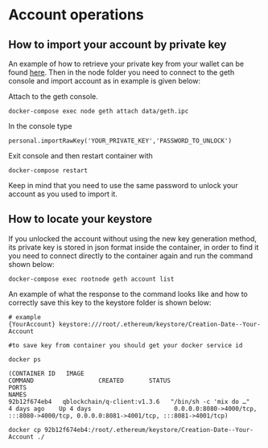 # Account operations

## How to import your account by private key

An example of how to retrieve your private key from your wallet can be
found [here](https://support.metamask.io/hc/en-us/articles/360015289632-How-to-export-an-account-s-private-key).
Then in the node folder you need to connect to the geth console and import account as in example is given below:

Attach to the geth console.

```
docker-compose exec node geth attach data/geth.ipc
```

In the console type

```
personal.importRawKey('YOUR_PRIVATE_KEY','PASSWORD_TO_UNLOCK')
```

Exit console and then restart container with

```
docker-compose restart
```

Keep in mind that you need to use the same password to unlock your account as you used to import it.

## How to locate your keystore

If you unlocked the account without using the new key generation method, its private key is stored in json format inside
the container, in order to find it you need to connect directly to the container again and run the command shown below:

```
docker-compose exec rootnode geth account list
```

An example of what the response to the command looks like and how to correctly save this key to the keystore folder is
shown below:

```
# example
{YourAccount} keystore:///root/.ethereum/keystore/Creation-Date--Your-Account

#to save key from container you should get your docker service id

docker ps

(CONTAINER ID   IMAGE                                                                           COMMAND                  CREATED       STATUS                          PORTS                                                                                                                                                                               NAMES
92b12f674eb4   qblockchain/q-client:v1.3.6   "/bin/sh -c 'mix do …"   4 days ago    Up 4 days                       0.0.0.0:8080->4000/tcp, :::8080->4000/tcp, 0.0.0.0:8081->4001/tcp, :::8081->4001/tcp)

docker cp 92b12f674eb4:/root/.ethereum/keystore/Creation-Date--Your-Account ./
```